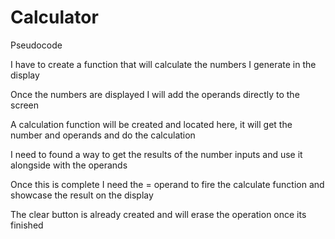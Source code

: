 # Calculator

Pseudocode

I have to create a function that will calculate the numbers I generate in the display


Once the numbers are displayed I will add the operands directly to the screen 


A calculation function will be created and located here, it will get the number and operands and do the calculation


I need to found a way to get the results of the number inputs and use it alongside with the operands 


Once this is complete I need the = operand to fire the calculate function and showcase the result on the display


The clear button is already created and will erase the operation once its finished

